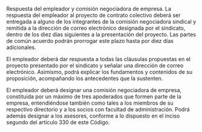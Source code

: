 Respuesta del empleador y comisión negociadora de empresa. La respuesta del empleador al proyecto de contrato colectivo deberá ser entregada a alguno de los integrantes de la comisión negociadora sindical y remitida a la dirección de correo electrónico designada por el sindicato, dentro de los diez días siguientes a la presentación del proyecto. Las partes de común acuerdo podrán prorrogar este plazo hasta por diez días adicionales.

El empleador deberá dar respuesta a todas las cláusulas propuestas en el proyecto presentado por el sindicato y señalar una dirección de correo electrónico. Asimismo, podrá explicar los fundamentos y contenidos de su proposición, acompañando los antecedentes que la sustenten.

El empleador deberá designar una comisión negociadora de empresa, constituida por un máximo de tres apoderados que formen parte de la empresa, entendiéndose también como tales a los miembros de su respectivo directorio y a los socios con facultad de administración. Podrá además designar a los asesores, conforme a lo dispuesto en el inciso segundo del artículo 330 de este Código.